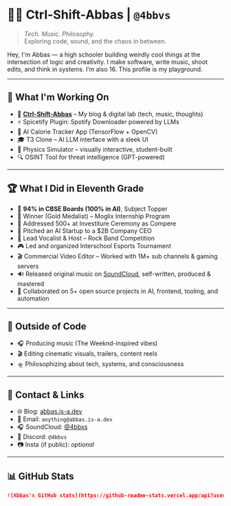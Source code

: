 # 👨‍💻 Ctrl-Shift-Abbas | `@4bbvs`

> *Tech. Music. Philosophy.*  
> Exploring code, sound, and the chaos in between.

Hey, I'm Abbas — a high schooler building weirdly cool things at the intersection of logic and creativity. I make software, write music, shoot edits, and think in systems. I’m also 16. This profile is my playground.

---

## 🔧 What I'm Working On
- 🧪 [**Ctrl-Shift-Abbas**](https://abbas.is-a.dev) – My blog & digital lab (tech, music, thoughts)
- ⚡ Spicetify Plugin: Spotify Downloader powered by LLMs
- 📱 AI Calorie Tracker App (TensorFlow + OpenCV)
- 🎓 T3 Clone – AI LLM interface with a sleek UI
- 🌌 Physics Simulator – visually interactive, student-built
- 🔍 OSINT Tool for threat intelligence (GPT-powered)

---

## 🏆 What I Did in Eleventh Grade
- 🥇 **94% in CBSE Boards (100% in AI)**, Subject Topper
- 🏅 Winner (Gold Medalist) – Moglix Internship Program
- 🎤 Addressed 500+ at Investiture Ceremony as Compere
- 💼 Pitched an AI Startup to a $2B Company CEO
- 🎸 Lead Vocalist & Host – Rock Band Competition
- 🎮 Led and organized Interschool Esports Tournament
- 🎬 Commercial Video Editor – Worked with 1M+ sub channels & gaming servers
- 🔊 Released original music on [SoundCloud](https://soundcloud.com/4bbxs), self-written, produced & mastered
- 🧠 Collaborated on 5+ open source projects in AI, frontend, tooling, and automation

---

## 🎵 Outside of Code
- 🎧 Producing music (The Weeknd-inspired vibes)
- 🎬 Editing cinematic visuals, trailers, content reels
- 🛸 Philosophizing about tech, systems, and consciousness

---

## 💬 Contact & Links
- 🌐 Blog: [abbas.is-a.dev](https://abbas.is-a.dev)
- 📧 Email: `anything@abbas.is-a.dev`
- 🎧 SoundCloud: [@4bbxs](https://soundcloud.com/4bbxs)
- 💬 Discord: `@4bbvs`
- 📷 Insta (if public): *optional*

---

## 📊 GitHub Stats

```md
![Abbas's GitHub stats](https://github-readme-stats.vercel.app/api?username=4bbvs&show_icons=true&theme=radical)
